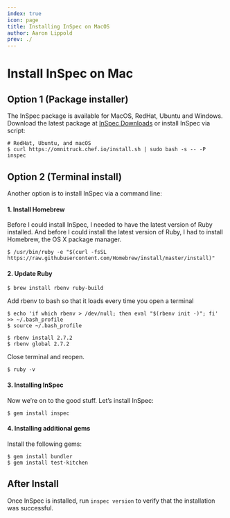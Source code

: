 ```yaml
---
index: true
icon: page
title: Installing InSpec on MacOS
author: Aaron Lippold
prev: ./
---
```

# Install InSpec on Mac

## Option 1 (Package installer)
The InSpec package is available for MacOS, RedHat, Ubuntu and Windows. Download the latest package at [InSpec Downloads](https://downloads.chef.io/inspec) or install InSpec via script:

```
# RedHat, Ubuntu, and macOS
$ curl https://omnitruck.chef.io/install.sh | sudo bash -s -- -P inspec
```

## Option 2 (Terminal install)
Another option is to install InSpec via a command line:

#### 1. Install Homebrew

Before I could install InSpec, I needed to have the latest version of Ruby installed. And before I could install the latest version of Ruby, I had to install Homebrew, the OS X package manager.

```
$ /usr/bin/ruby -e "$(curl -fsSL https://raw.githubusercontent.com/Homebrew/install/master/install)"
```

#### 2. Update Ruby

```
$ brew install rbenv ruby-build
```
Add rbenv to bash so that it loads every time you open a terminal
```
$ echo 'if which rbenv > /dev/null; then eval "$(rbenv init -)"; fi' >> ~/.bash_profile
$ source ~/.bash_profile

$ rbenv install 2.7.2
$ rbenv global 2.7.2
```

Close terminal and reopen.

```
$ ruby -v
```

#### 3. Installing InSpec
Now we’re on to the good stuff. Let’s install InSpec:

```
$ gem install inspec
```

#### 4. Installing additional gems
Install the following gems:
```
$ gem install bundler
$ gem install test-kitchen
```

## After Install
Once InSpec is installed, run `inspec version` to verify that the installation was successful.
